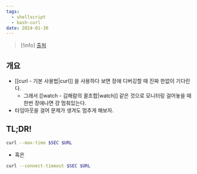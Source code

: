 ```yaml
---
tags:
  - shellscript
  - bash-curl
date: 2024-01-30
---
```

> [!info] [출처](https://unix.stackexchange.com/a/94612)

## 개요

- [[curl - 기본 사용법|curl]] 을 사용하다 보면 장애 디버깅할 때 진짜 한없이 기다린다.
	- 그래서 [[watch - 김해람의 꿀조합|watch]] 같은 것으로 모니터링 걸어놓을 때 한번 장애나면 걍 멈춰있는다.
- 타임아웃을 걸어 문제가 생겨도 멈추게 해보자.

## TL;DR!

```bash
curl --max-time $SEC $URL
```

- 혹은

```bash
curl --connect-timeout $SEC $URL
```